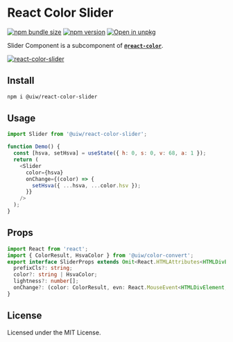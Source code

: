 React Color Slider
===

[![npm bundle size](https://img.shields.io/bundlephobia/minzip/@uiw/react-color-slider)](https://bundlephobia.com/package/@uiw/react-color-slider) [![npm version](https://img.shields.io/npm/v/@uiw/react-color-slider.svg)](https://www.npmjs.com/package/@uiw/react-color-slider) [![Open in unpkg](https://img.shields.io/badge/Open%20in-unpkg-blue)](https://uiwjs.github.io/npm-unpkg/#/pkg/@uiw/react-color-slider/file/README.md)

Slider Component is a subcomponent of [**`@react-color`**](https://uiwjs.github.io/react-color).

[![react-color-slider](https://user-images.githubusercontent.com/1680273/125950115-1ef0c47b-e856-481a-b57e-d8168d41872b.png)](https://uiwjs.github.io/react-color/#/slider)

## Install

```bash
npm i @uiw/react-color-slider
```

## Usage

```js
import Slider from '@uiw/react-color-slider';

function Demo() {
  const [hsva, setHsva] = useState({ h: 0, s: 0, v: 68, a: 1 });
  return (
    <Slider
      color={hsva}
      onChange={(color) => {
        setHsva({ ...hsva, ...color.hsv });
      }}
    />
  );
}
```

## Props

```ts
import React from 'react';
import { ColorResult, HsvaColor } from '@uiw/color-convert';
export interface SliderProps extends Omit<React.HTMLAttributes<HTMLDivElement>, 'onChange' | 'color'> {
  prefixCls?: string;
  color?: string | HsvaColor;
  lightness?: number[];
  onChange?: (color: ColorResult, evn: React.MouseEvent<HTMLDivElement, MouseEvent>) => void;
}
```

<!--footer-dividing-->

## License

Licensed under the MIT License.
